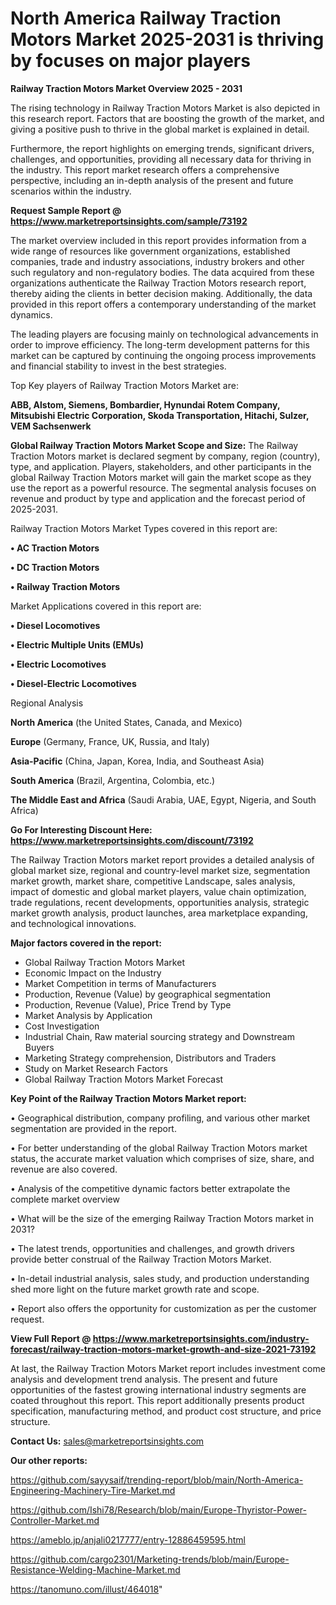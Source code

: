 # North America Railway Traction Motors Market 2025-2031 is thriving by focuses on major players

<Strong> Railway Traction Motors Market Overview 2025 - 2031</strong>

The rising technology in Railway Traction Motors Market is also depicted in this research report. Factors that are boosting the growth of the market, and giving a positive push to thrive in the global market is explained in detail.

Furthermore, the report highlights on emerging trends, significant drivers, challenges, and opportunities, providing all necessary data for thriving in the industry. This report market research offers a comprehensive perspective, including an in-depth analysis of the present and future scenarios within the industry.

<strong>Request Sample Report @ <a href=https://www.marketreportsinsights.com/sample/73192>https://www.marketreportsinsights.com/sample/73192</a></strong>

The market overview included in this report provides information from a wide range of resources like government organizations, established companies, trade and industry associations, industry brokers and other such regulatory and non-regulatory bodies. The data acquired from these organizations authenticate the Railway Traction Motors research report, thereby aiding the clients in better decision making. Additionally, the data provided in this report offers a contemporary understanding of the market dynamics.

The leading players are focusing mainly on technological advancements in order to improve efficiency. The long-term development patterns for this market can be captured by continuing the ongoing process improvements and financial stability to invest in the best strategies.

Top Key players of Railway Traction Motors Market are:

<strong>ABB, Alstom, Siemens, Bombardier, Hynundai Rotem Company, Mitsubishi Electric Corporation, Skoda Transportation, Hitachi, Sulzer, VEM Sachsenwerk</strong>

<strong><b>Global Railway Traction Motors Market Scope and Size:</b></strong>
The Railway Traction Motors market is declared segment by company, region (country), type, and application. Players, stakeholders, and other participants in the global Railway Traction Motors market will gain the market scope as they use the report as a powerful resource. The segmental analysis focuses on revenue and product by type and application and the forecast period of 2025-2031.

Railway Traction Motors Market Types covered in this report are:

<strong>• AC Traction Motors

• DC Traction Motors

• Railway Traction Motors</strong>

Market Applications covered in this report are:

<strong>• Diesel Locomotives

• Electric Multiple Units (EMUs)

• Electric Locomotives

• Diesel-Electric Locomotives</strong> 

Regional Analysis

<strong>North America</strong> (the United States, Canada, and Mexico)

<strong>Europe</strong> (Germany, France, UK, Russia, and Italy)

<strong>Asia-Pacific</strong> (China, Japan, Korea, India, and Southeast Asia)

<strong>South America</strong> (Brazil, Argentina, Colombia, etc.)

<strong>The Middle East and Africa</strong> (Saudi Arabia, UAE, Egypt, Nigeria, and South Africa)

<strong>Go For Interesting Discount Here: <a href=https://www.marketreportsinsights.com/discount/73192>https://www.marketreportsinsights.com/discount/73192</a></strong>

The Railway Traction Motors market report provides a detailed analysis of global market size, regional and country-level market size, segmentation market growth, market share, competitive Landscape, sales analysis, impact of domestic and global market players, value chain optimization, trade regulations, recent developments, opportunities analysis, strategic market growth analysis, product launches, area marketplace expanding, and technological innovations.

<strong><b>Major factors covered in the report:</b></strong>
<ul>
  <li>Global Railway Traction Motors Market </li>
  <li>Economic Impact on the Industry</li>
  <li>Market Competition in terms of Manufacturers</li>
  <li>Production, Revenue (Value) by geographical segmentation</li>
  <li>Production, Revenue (Value), Price Trend by Type</li>
  <li>Market Analysis by Application</li>
  <li>Cost Investigation</li>
  <li>Industrial Chain, Raw material sourcing strategy and Downstream Buyers</li>
  <li>Marketing Strategy comprehension, Distributors and Traders</li>
  <li>Study on Market Research Factors</li>
  <li>Global Railway Traction Motors Market Forecast</li>
</ul>

<strong><b>Key Point of the Railway Traction Motors Market report:</b></strong>

• Geographical distribution, company profiling, and various other market segmentation are provided in the report.

• For better understanding of the global Railway Traction Motors market status, the accurate market valuation which comprises of size, share, and revenue are also covered.

• Analysis of the competitive dynamic factors better extrapolate the complete market overview

• What will be the size of the emerging Railway Traction Motors market in 2031?

• The latest trends, opportunities and challenges, and growth drivers provide better construal of the Railway Traction Motors Market.

• In-detail industrial analysis, sales study, and production understanding shed more light on the future market growth rate and scope.

• Report also offers the opportunity for customization as per the customer request.

<strong><b>View Full Report @ <a href=https://www.marketreportsinsights.com/industry-forecast/railway-traction-motors-market-growth-and-size-2021-73192>https://www.marketreportsinsights.com/industry-forecast/railway-traction-motors-market-growth-and-size-2021-73192</a></b></strong>


At last, the Railway Traction Motors Market report includes investment come analysis and development trend analysis. The present and future opportunities of the fastest growing international industry segments are coated throughout this report. This report additionally presents product specification, manufacturing method, and product cost structure, and price structure.

<strong>Contact Us:</strong>
sales@marketreportsinsights.com

<strong>Our other reports:</strong>

<a href=https://github.com/sayysaif/trending-report/blob/main/North-America-Engineering-Machinery-Tire-Market.md>https://github.com/sayysaif/trending-report/blob/main/North-America-Engineering-Machinery-Tire-Market.md</a>

<a href=https://github.com/Ishi78/Research/blob/main/Europe-Thyristor-Power-Controller-Market.md>https://github.com/Ishi78/Research/blob/main/Europe-Thyristor-Power-Controller-Market.md</a>

<a href=https://ameblo.jp/anjali0217777/entry-12886459595.html>https://ameblo.jp/anjali0217777/entry-12886459595.html</a>

<a href=https://github.com/cargo2301/Marketing-trends/blob/main/Europe-Resistance-Welding-Machine-Market.md>https://github.com/cargo2301/Marketing-trends/blob/main/Europe-Resistance-Welding-Machine-Market.md</a>

<a href=https://tanomuno.com/illust/464018>https://tanomuno.com/illust/464018</a>"
